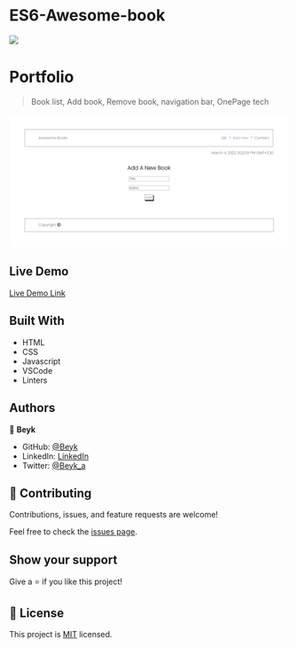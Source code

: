# ES6-Awesome-book
![](https://img.shields.io/badge/Microverse-blueviolet)

# Portfolio

> Book list, Add book, Remove book, navigation bar, OnePage tech

![screenshot](./screenshot.png)

## Live Demo

[Live Demo Link](https://beyk.github.io/Awesome-book-es6/)

## Built With

- HTML
- CSS
- Javascript
- VSCode
- Linters

## Authors

👤 **Beyk**

- GitHub: [@Beyk](https://github.com/beyk)
- LinkedIn: [LinkedIn](https://www.linkedin.com/in/asghar-beykmohammadi-1b16b291/)
- Twitter: [@Beyk_a](https://twitter.com/beyk_a)

## 🤝 Contributing

Contributions, issues, and feature requests are welcome!

Feel free to check the [issues page](#).

## Show your support

Give a ⭐️ if you like this project!

## 📝 License

This project is [MIT](./LICENSE) licensed.


